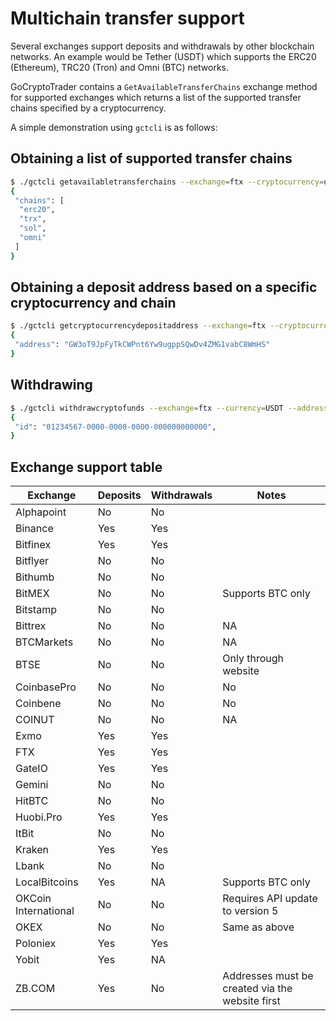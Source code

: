 # Multichain transfer support

Several exchanges support deposits and withdrawals by other blockchain networks. An example would be Tether (USDT) which supports the ERC20 (Ethereum), TRC20 (Tron) and Omni (BTC) networks.

GoCryptoTrader contains a `GetAvailableTransferChains` exchange method for supported exchanges which returns a list of the supported transfer chains specified by a cryptocurrency.

A simple demonstration using `gctcli` is as follows:

## Obtaining a list of supported transfer chains

```sh
$ ./gctcli getavailabletransferchains --exchange=ftx --cryptocurrency=usdt
{
 "chains": [
  "erc20",
  "trx",
  "sol",
  "omni"
 ]
}
```

## Obtaining a deposit address based on a specific cryptocurrency and chain

```sh
$ ./gctcli getcryptocurrencydepositaddress --exchange=ftx --cryptocurrency=usdt --chain=sol
{
 "address": "GW3oT9JpFyTkCWPnt6Yw9ugppSQwDv4ZMG1vabC8WmHS"
}
```

## Withdrawing 

```sh
$ ./gctcli withdrawcryptofunds --exchange=ftx --currency=USDT --address=TJU9piX2WA8WTvxVKMqpvTzZGhvXQAZKSY --amount=10 --chain=trx
{
 "id": "01234567-0000-0000-0000-000000000000",
}
```

## Exchange support table

| Exchange | Deposits | Withdrawals | Notes|
|----------|----------|-------------|------|
| Alphapoint | No | No | |
| Binance | Yes | Yes | |
| Bitfinex | Yes | Yes | |
| Bitflyer | No | No | |
| Bithumb | No | No | |
| BitMEX | No | No | Supports BTC only |
| Bitstamp | No | No | |
| Bittrex | No | No | NA |
| BTCMarkets | No | No| NA  |
| BTSE | No | No | Only through website |
| CoinbasePro | No | No | No|
| Coinbene | No | No | No |
| COINUT | No | No | NA |
| Exmo | Yes | Yes | |
| FTX | Yes | Yes | |
| GateIO | Yes | Yes | |
| Gemini | No | No | |
| HitBTC | No | No | |
| Huobi.Pro | Yes | Yes | |
| ItBit | No | No | |
| Kraken | Yes | Yes | |
| Lbank | No | No | |
| LocalBitcoins | Yes | NA | Supports BTC only |
| OKCoin International | No | No | Requires API update to version 5 |
| OKEX | No | No | Same as above |
| Poloniex | Yes | Yes | |
| Yobit | Yes | NA | |
| ZB.COM | Yes | No | Addresses must be created via the website first |